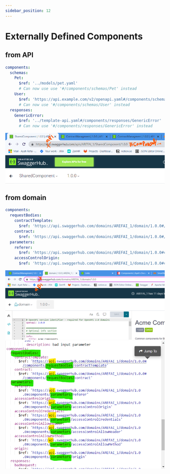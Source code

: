 ```yaml
---
sidebar_position: 12
---
```


# Externally Defined Components

## from API
```yaml
components:
  schemas:
    Pet:
      $ref: '../models/pet.yaml'
      # Can now use use '#/components/schemas/Pet' instead
    User:
      $ref: 'https://api.example.com/v2/openapi.yaml#/components/schemas/User'
      # Can now use '#/components/schemas/User' instead
  responses:
    GenericError:
      $ref: '../template-api.yaml#/components/responses/GenericError'
      # Can now use '#/components/responses/GenericError' instead
```

![screenshot from swagger website](img1.png)

## from domain

```yaml
components:
  requestBodies:
    contractTemplate:
      $ref: 'https://api.swaggerhub.com/domains/AREFAI_1/domain/1.0.0#/components/requestBodies/contractTemplate'
    contract:
      $ref: 'https://api.swaggerhub.com/domains/AREFAI_1/domain/1.0.0#/components/requestBodies/contract'
  parameters:
    referer: 
      $ref: 'https://api.swaggerhub.com/domains/AREFAI_1/domain/1.0.0#components/parameters/referer'
    accessControlOrigin:
      $ref: 'https://api.swaggerhub.com/domains/AREFAI_1/domain/1.0.0#components/parameters/accessControlOrigin'
```
![screenshot from swagger website](img2.png)
![screenshot from swagger website](img3.png)

